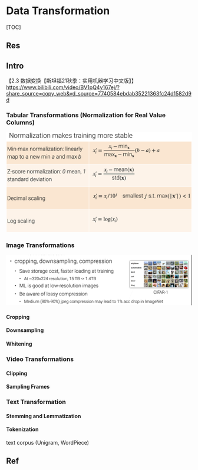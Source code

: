 # Data Transformation

[TOC]



## Res


## Intro
【2.3 数据变换【斯坦福21秋季：实用机器学习中文版】】 https://www.bilibili.com/video/BV1pQ4y167ej/?share_source=copy_web&vd_source=7740584ebdab35221363fc24d1582d9d


### Tabular Transformations (Normalization for Real Value Columns)

![](../../../../../../Assets/Pics/Screenshot%202023-01-31%20at%205.02.04%20PM.png)


### Image Transformations
![](../../../../../../Assets/Pics/Screenshot%202023-01-31%20at%205.06.48%20PM.png)

#### Cropping



#### Downsampling



#### Whitening



### Video Transformations
#### Clipping


#### Sampling Frames



### Text Transformation
#### Stemming and Lemmatization


#### Tokenization

text corpus (Unigram, WordPiece)



## Ref

